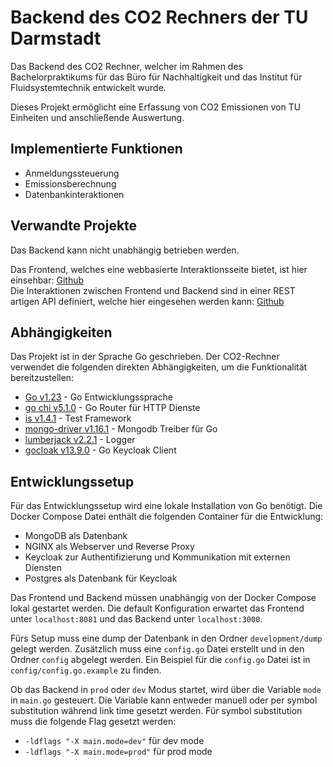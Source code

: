 # Backend des CO2 Rechners der TU Darmstadt

Das Backend des CO2 Rechner, welcher im Rahmen des Bachelorpraktikums für das Büro für Nachhaltigkeit und das Institut für Fluidsystemtechnik entwickelt wurde.

Dieses Projekt ermöglicht eine Erfassung von CO2 Emissionen von TU Einheiten und anschließende Auswertung.

## Implementierte Funktionen

- Anmeldungssteuerung
- Emissionsberechnung
- Datenbankinteraktionen

## Verwandte Projekte

Das Backend kann nicht unabhängig betrieben werden.

Das Frontend, welches eine webbasierte Interaktionsseite bietet, ist hier einsehbar: [Github](https://github.com/felix-marx/CO2-Rechner-TU-Darmstadt-Frontend)  
Die Interaktionen zwischen Frontend und Backend sind in einer REST artigen API definiert, welche hier eingesehen werden kann: [Github](https://github.com/Anhilly/CO2-Rechner-api)

## Abhängigkeiten

Das Projekt ist in der Sprache Go geschrieben.
Der CO2-Rechner verwendet die folgenden direkten Abhängigkeiten, um die Funktionalität bereitzustellen:

- [Go v1.23](https://go.dev/) - Go Entwicklungssprache
- [go chi v5.1.0](https://github.com/go-chi/chi) - Go Router für HTTP Dienste
- [is v1.4.1](https://github.com/matryer/is) - Test Framework
- [mongo-driver v1.16.1](https://go.mongodb.org/mongo-driver) - Mongodb Treiber für Go
- [lumberjack v2.2.1](https://gopkg.in/natefinch/lumberjack.v2) - Logger
- [gocloak v13.9.0](https://github.com/Nerzal/gocloak/) - Go Keycloak Client

## Entwicklungssetup

Für das Entwicklungssetup wird eine lokale Installation von Go benötigt. Die Docker Compose Datei enthält die folgenden Container für die Entwicklung:
- MongoDB als Datenbank
- NGINX als Webserver und Reverse Proxy
- Keycloak zur Authentifizierung und Kommunikation mit externen Diensten
- Postgres als Datenbank für Keycloak

Das Frontend und Backend müssen unabhängig von der Docker Compose lokal gestartet werden. 
Die default Konfiguration erwartet das Frontend unter `localhost:8081` und das Backend unter `localhost:3000`.

Fürs Setup muss eine dump der Datenbank in den Ordner `development/dump` gelegt werden. 
Zusätzlich muss eine `config.go` Datei erstellt und in den Ordner `config` abgelegt werden. 
Ein Beispiel für die `config.go` Datei ist in `config/config.go.example` zu finden. 

Ob das Backend in `prod` oder `dev` Modus startet, wird über die Variable `mode` in `main.go` gesteuert. 
Die Variable kann entweder manuell oder per symbol substitution während link time gesetzt werden. 
Für symbol substitution muss die folgende Flag gesetzt werden:
- `-ldflags "-X main.mode=dev"` für dev mode
- `-ldflags "-X main.mode=prod"` für prod mode